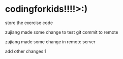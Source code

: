 # codingforkids!!!!>:)
store the exercise code

zujiang made some change to test git commit to remote

zujiang made some change in remote server

add other changes 1

